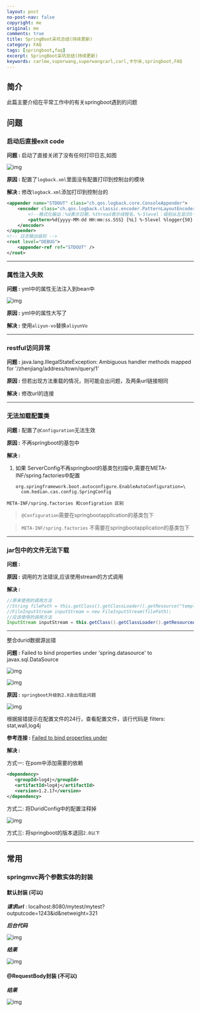 ```yaml
---
layout: post
no-post-nav: false 
copyright: me
original: me
comments: true
title: SpringBoot采坑总结(持续更新)
category: FAQ
tags: [springboot,faq]
excerpt: SpringBoot采坑总结(持续更新)
keywords: carlme,superwang,superwangcarl,carl,卡尔米,springboot,FAQ
---
```


## 简介

此篇主要介绍在平常工作中的有关springboot遇到的问题

## 问题

### 启动后直接exit code

**问题 :** 启动了直接关闭了没有任何打印日志,如图

![img]({{site.cdn}}/assets/images/blog/2019/20190418222940.png)

**原因 :** 配置了`logback.xml`里面没有配置打印到控制台的模块

**解决 :** 修改`logback.xml`添加打印到控制台的

```xml
<appender name="STDOUT" class="ch.qos.logback.core.ConsoleAppender">
    <encoder class="ch.qos.logback.classic.encoder.PatternLayoutEncoder">
        <!--格式化输出：%d表示日期，%thread表示线程名，%-5level：级别从左显示5个字符宽度%msg：日志消息，%n是换行符 -->
        <pattern>%d{yyyy-MM-dd HH:mm:ss.SSS} [%L] %-5level %logger{50} - %msg%n</pattern>
    </encoder>
</appender>
<!-- 日志输出级别 -->
<root level="DEBUG">
    <appender-ref ref="STDOUT" />
</root>
```

***

### 属性注入失败

**问题 :** yml中的属性无法注入到bean中

![img]({{site.cdn}}/assets/images/blog/2019/20190418223641.png)

**原因 :** yml中的属性大写了

**解决 :** 使用`aliyun-vo`替换`aliyunVo`

***

### restful访问异常

**问题 :** java.lang.IllegalStateException: Ambiguous handler methods mapped for '/zhenjiang/address/town/query/1'

**原因 :** 但若出现方法重载的情况，则可能会出问题，及两条url链接相同

**解决 :** 修改url的连接

***

### 无法加载配置类

**问题 :** 配置了`@Configuration`无法生效

**原因 :** 不再springboot的基包中

**解决 :** 

1. 如果 ServerConfig不再springboot的基类包扫描中,需要在META-INF/spring.factories中配置

   ```properties
   org.springframework.boot.autoconfigure.EnableAutoConfiguration=\
     com.hedian.cas.config.SpringConfig
   ```

`META-INF/spring.factories 和configration 区别`

>  `@Configuration`需要在springbootapplication的基类包下  

> `META-INF/spring.factories`  不需要在springbootapplication的基类包下

***

### jar包中的文件无法下载

**问题 :** 

**原因 :** 调用的方法错误,应该使用stream的方式调用

**解决 :** 

```java
//原来使用的调用方法
//String filePath = this.getClass().getClassLoader().getResource("template/" + fileName).getPath();
//FileInputStream inputStream = new FileInputStream(filePath);
//应该使用的调用方法
InputStream inputStream = this.getClass().getClassLoader().getResourceAsStream("template/" + fileName);//获取文件路径
```

***

整合durid数据源出错

**问题 :**  Failed to bind properties under 'spring.datasource' to javax.sql.DataSource

![img]({{site.cdn}}/assets/images/blog/2019/20190606162055.png)

![img]({{site.cdn}}/assets/images/blog/2019/20190606162109.png)

**原因 :** `springboot升级到2.X会出现此问题`

![img]({{site.cdn}}/assets/images/blog/2019/20190606162627.png)

根据报错提示在配置文件的24行，查看配置文件，该行代码是     filters: stat,wall,log4j

**参考连接 :** [Failed to bind properties under](https://blog.csdn.net/xingkongtianma01/article/details/81624313)

**解决 :** 

方式一: 在pom中添加需要的依赖

```xml
<dependency>
   <groupId>log4j</groupId>
   <artifactId>log4j</artifactId>
   <version>1.2.17</version>
</dependency>
```

方式二: 将DuridConfig中的配置注释掉

![img]({{site.cdn}}/assets/images/blog/2019/20190606162422.png)

方式三: 将springboot的版本退回`2.0以下`

***



## 常用

### springmvc两个参数实体的封装

#### 默认封装 (可以)

***请求url*** : localhost:8080/mytest/mytest?outputcode=1243&id&netweight=321

***后台代码***

![img]({{site.cdn}}/assets/images/blog/2019/20190419144417.png)

***结果***

![img]({{site.cdn}}/assets/images/blog/2019/20190419144518.png)

#### @RequestBody封装 (不可以)

***结果***

![img]({{site.cdn}}/assets/images/blog/2019/20190419144615.png)